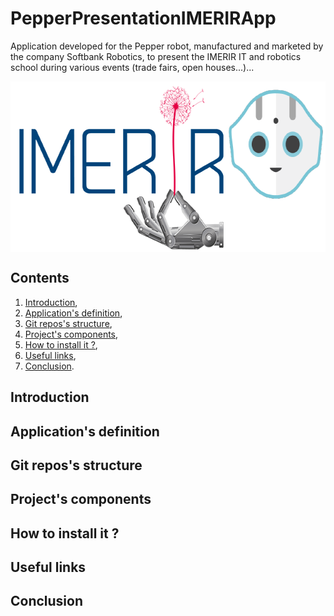 # PepperPresentationIMERIRApp
Application developed for the Pepper robot, manufactured and marketed by the company Softbank Robotics, to present the IMERIR IT and robotics school during various events (trade fairs, open houses...)...

<img src="app_logo.png" data-canonical-src="app_logo.png" width="636" height="273" align="center" />

## Contents

1. [Introduction](#introduction),
2. [Application's definition](#application_s_definition),
3. [Git repos's structure](#git_repos_s_structure),
4. [Project's components](#project_s_components),
5. [How to install it ?](#how_to_install_it),
7. [Useful links](#useful_links),
8. [Conclusion](#conclusion).

<a name="introduction"></a>
## Introduction

<a name="application_s_definition"></a>
## Application's definition

<a name="git_repos_s_structure"></a>
## Git repos's structure

<a name="project_s_components"></a>
## Project's components

<a name="how_to_install_it"></a>
## How to install it ?

<a name="useful_links"></a>
## Useful links

<a name="conclusion"></a>
## Conclusion
